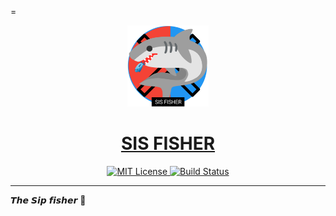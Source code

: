 =<p align="center">
  <a href="https://t.me/EyeTubeAiBot">
    <img src="https://github.com/Mickekofi/sis/blob/master/logo.png" width="130">
  </a>
  <a href = "https://t.me/EyeTubeAiBot">
  <h1 align="center"><strong>SIS FISHER</strong></h1>
  </a>
  <p align="center">
    <a href="https://chat.whatsapp.com/Et2oy7QEwHVGzcYkIAimYO">
      <img src="https://img.shields.io/badge/Join-Community-blue.svg" alt="MIT License">
    </a>
    <a href="https://wa.me/233505994829?text=*pigtune_From_Github_User_💬Message_:*%20">
      <img src="https://img.shields.io/badge/Contact-Engineers-red.svg" alt="Build Status">
    </a>
  </p>
</p>

---



𝙏𝙝𝙚 𝙎𝙞𝙥 𝙛𝙞𝙨𝙝𝙚𝙧 🦈
